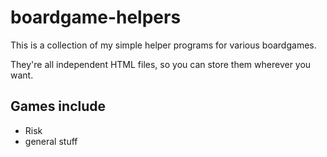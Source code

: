 # boardgame-helpers
This is a collection of my simple helper programs for various boardgames.

They're all independent HTML files, so you can store them wherever you want.

## Games include
-	Risk
-   general stuff
